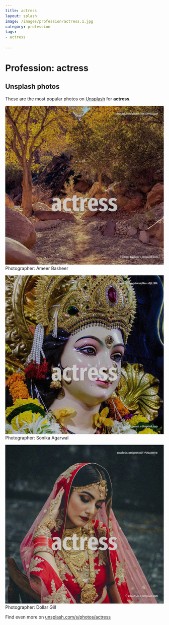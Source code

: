 ```yaml
---
title: actress
layout: splash
image: /images/profession/actress.1.jpg
category: profession
tags:
- actress

---
```

# Profession: actress



 
## Unsplash photos
These are the most popular photos on [Unsplash](https://unsplash.com) for **actress**.
 
![actress](/images/profession/actress.1.jpg)
Photographer:  Ameer Basheer
 
![actress](/images/profession/actress.2.jpg)
Photographer:  Sonika Agarwal
 
![actress](/images/profession/actress.3.jpg)
Photographer:  Dollar Gill
 
Find even more on [unsplash.com/s/photos/actress](https://unsplash.com/s/photos/actress)
 
